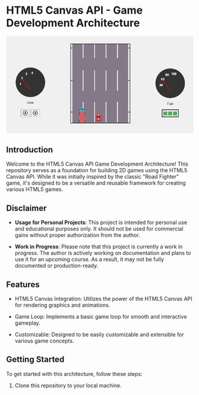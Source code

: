 # HTML5 Canvas API - Game Development Architecture

![Game Screenshot](Screenshot.png)

## Introduction

Welcome to the HTML5 Canvas API Game Development Architecture! This repository serves as a foundation for building 2D games using the HTML5 Canvas API. While it was initially inspired by the classic "Road Fighter" game, it's designed to be a versatile and reusable framework for creating various HTML5 games.

## Disclaimer

- **Usage for Personal Projects**: This project is intended for personal use and educational purposes only. It should not be used for commercial gains without proper authorization from the author.

- **Work in Progress**: Please note that this project is currently a work in progress. The author is actively working on documentation and plans to use it for an upcoming course. As a result, it may not be fully documented or production-ready.

## Features

- HTML5 Canvas Integration: Utilizes the power of the HTML5 Canvas API for rendering graphics and animations.

- Game Loop: Implements a basic game loop for smooth and interactive gameplay.

- Customizable: Designed to be easily customizable and extensible for various game concepts.

## Getting Started

To get started with this architecture, follow these steps:

1. Clone this repository to your local machine.

